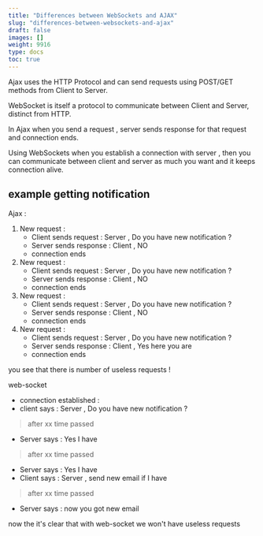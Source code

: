 ```yaml
---
title: "Differences between WebSockets and AJAX"
slug: "differences-between-websockets-and-ajax"
draft: false
images: []
weight: 9916
type: docs
toc: true
---
```


Ajax uses the HTTP Protocol and can send requests using POST/GET methods from Client to Server.

WebSocket is itself a protocol to communicate between Client and Server, distinct from HTTP.

In Ajax when you send a request , server sends response for that request and connection ends.

Using WebSockets when you establish a connection with server , then you can communicate between client and server as much you want and it keeps connection alive.


## example getting notification
Ajax :

 1. New request :
     - Client sends request : Server , Do you have new notification ?
     - Server sends response : Client , NO
     - connection ends
 2. New request :
     - Client sends request : Server , Do you have new notification ?
     - Server sends response : Client , NO
     - connection ends
 3. New request :
     - Client sends request : Server , Do you have new notification ?
     - Server sends response : Client , NO
     - connection ends
 4. New request :
     - Client sends request : Server , Do you have new notification ?
     - Server sends response : Client , Yes here you are
     - connection ends

you see that there is number of useless requests !

web-socket

 - connection established :
 - client says : Server , Do you have new notification ?

> after xx time passed

 - Server says : Yes I have 

> after xx time passed

 - Server says : Yes I have 
 - Client says : Server , send new email if I have

> after xx time passed

 - Server says : now you got new email

now the it's clear that with web-socket we won't have useless requests
 



